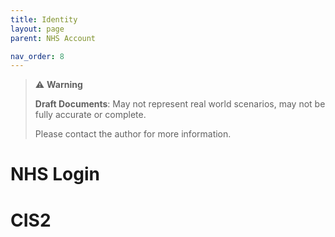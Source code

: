 ```yaml
---
title: Identity
layout: page
parent: NHS Account

nav_order: 8
---
```

> ⚠️ **Warning**
>  
> **Draft Documents**: May not represent real world scenarios, may not be fully accurate or complete.
>
> Please contact the author for more information.

# NHS Login

# CIS2